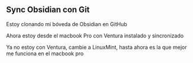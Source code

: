 ## Sync Obsidian con Git

Estoy clonando mi bóveda de Obsidian en GitHub

Ahora estoy desde el macbook Pro con Ventura instalado y sincronizado

Ya no estoy con Ventura, cambie a LinuxMint, hasta ahora es la que mejor me funciona en el macbook pro